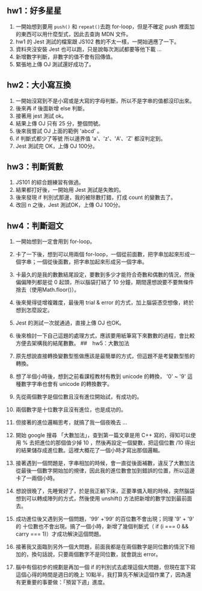 ## hw1：好多星星

1. 一開始想到要用 `push()` 和 `repeat()`去跑 for-loop，但是不確定 push 裡面加的東西可以用什麼型式，因此去查詢 MDN 文件。
2. hw1 的 Jest 測試的檔案跟 JS102 教的不太一樣，一開始適應了一下。
3. 資料夾沒安裝 Jest 也可以跑，只是說每次測試都要等他下載 ...
4. 新增數字判斷，非數字的值不會有回傳值。
5. 緊張地上傳 OJ 測試還好成功了。

## hw2：大小寫互換

1. 一開始沒寫到不是小寫或是大寫的字母判斷，所以不是字串的值都沒印出來。
2. 後來再 if 後面新增 else 判斷。
3. 接著用 jest 測試 ok。
4. 結果上傳 OJ 只有 25 分，整個問號。
5. 後來我嘗試 OJ 上面的範例 'abcd' 。
6. if 判斷式都少了等號 所以邊界值 'a'、'z'、'A'、'Z' 都沒判定到。
7. Jest 測試完 OK，上傳 OJ 100分。

## hw3：判斷質數

1. JS101 的綜合題練習有做過。
2. 結果都打好後，一開始用 Jest 測試是失敗的。
3. 後來發現 if 判別式那邊，我的被除數打錯，打成 count 的變數去了。
4. 改回 n 之後，Jest 測試OK，上傳 OJ 100分。

## hw4：判斷迴文

1. 一開始想到一定會用到 for-loop。
2. 卡了一下後，想到可以用兩個 for-loop，一個從前面數，把字串加起來形成一個字串；一個從後面數，把字串加起來形成另一個字串。
3. 卡最久的是我的數數結尾設定，要數到多少才能符合奇數和偶數的情況，然後偏偏陣列都是從 0 起頭，所以腦袋打結了 10 分鐘，期間還想說要不要無條件捨去（使用Math.floor()）。
4. 後來覺得徒增複雜度，最後用 trial & error 的方式，加上腦袋憑空想像，終於想到怎麼設定。
5. Jest 的測試一次就通過，直接上傳 OJ 也OK。
6. 後來檢討一下自己這題的處理方式，應該要用紙筆寫下來數數的過程，會比較方便去架構我的結尾數數。
##　hw5：大數加法

1. 原先想說直接轉換變數型態做應該是最簡單的方式，但這題不是考變數型態的轉換。
2. 想了半個小時後，想到之前看課程教材有教到 unicode 的轉換， '0' ~ '9' 這種數字字串也會有 unicode 的轉換數字。
3. 先從兩個數字是個位數且沒有進位開始試，有成功的。
4. 兩個數字是十位數字且沒有進位，也是成功的。
5. 但接著的進位邏輯思考，就搞了我一個夜晚去 ... 
6. 開始 google 搜尋 「大數加法」，查到第一篇文章是用 C++ 寫的，得知可以使用 % 去把進位的那個值少掉 10 ，然後再設定一個變數，把這個位數 /10 得出的結果儲存成進位數。這裡大概花了一個小時才寫出那個邏輯。
7. 接著遇到一個問題是，字串相加的時候，會一直從後面補數，違反了大數加法從最後一個數字開始加的規律，因此我的進位數會加到錯誤的位置，所以這邊卡了一兩個小時。
8. 想說很晚了，先睡覺好了，於是我正躺下床，正要準備入眠的時候，突然腦袋想到可以轉成陣列的方式，然後使用 unshift() 方法把新增的數字加到最前面去。
9. 成功進位後又遇到另一個問題，'99' +'99' 的百位數不會出現；同理 '9' + '9' 的 十位數也不會出現。搞了一個小時，新增了幾個判斷式（ if (i === 0 && carry === 1)）才成功解決這個問題。
10. 接著我又面臨到另外一個大問題，前面我都是在兩個數字是同位數的情況下相加的，換句話說，只要兩個數字不是同位數，就會跳出 error。
11. 腦中有個初步的規劃是再加一個 if 的判別式去處理這個大問題，但現在當下寫這個心得的時間是週日的晚上 10點半，我打算先不解決這個作業了，因為還有更重要的事要做：「預習下週」進度。
